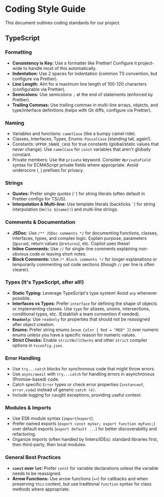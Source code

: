 # Coding Style Guide

This document outlines coding standards for our project.

## TypeScript

### Formatting
- **Consistency is Key:** Use a formatter like Prettier! Configure it project-wide to handle most of this automatically.
- **Indentation:** Use 2 spaces for indentation (common TS convention, but configure via Prettier).
- **Line Length:** Aim for a maximum line length of 100-120 characters (configurable via Prettier).
- **Semicolons:** Use semicolons `;` at the end of statements (enforced by Prettier).
- **Trailing Commas:** Use trailing commas in multi-line arrays, objects, and type/interface definitions (helps with Git diffs, configure via Prettier).

### Naming
- Variables and functions: `camelCase` (like a bumpy camel ride).
- Classes, Interfaces, Types, Enums: `PascalCase` (standing tall, again!).
- Constants: `UPPER_SNAKE_CASE` for true constants (global/static values that never change). Use `camelCase` for `const` variables that aren't globally constant.
- Private members: Use the `private` keyword. Consider `#privateField` syntax for ECMAScript private fields where appropriate. Avoid underscore (`_`) prefixes for privacy.

### Strings
- **Quotes:** Prefer single quotes (`'`) for string literals (often default in Prettier configs for TS/JS).
- **Interpolation & Multi-line:** Use template literals (backticks `` ` ``) for string interpolation (`Hello ${name}!`) and multi-line strings.

### Comments & Documentation
- **JSDoc:** Use `/** JSDoc comments */` for documenting functions, classes, interfaces, types, and complex logic. Explain purpose, parameters (`@param`), return values (`@returns`), etc. Copilot uses these!
- **Inline Comments:** Use `//` for single-line comments explaining non-obvious code or leaving short notes.
- **Block Comments:** Use `/* Block comments */` for longer explanations or temporarily commenting out code sections (though `//` per line is often clearer).

### Types (It's TypeScript, after all!)
- **Static Typing:** Leverage TypeScript's type system! Avoid `any` whenever possible.
- **Interfaces vs Types:** Prefer `interface` for defining the shape of objects or implementing classes. Use `type` for aliases, unions, intersections, conditional types, etc. (Establish a team convention if needed).
- **`Readonly`:** Use `readonly` for properties that should not be reassigned after object creation.
- **Enums:** Prefer string enums (`enum Color { Red = "RED" }`) over numeric enums unless you have a specific reason for numeric values.
- **Strict Checks:** Enable `strictNullChecks` and other `strict` compiler options in `tsconfig.json`.

### Error Handling
- Use `try...catch` blocks for synchronous code that might throw errors.
- Use `async/await` with `try...catch` for handling errors in asynchronous (Promise-based) code.
- Catch specific `Error` types or check error properties (`instanceof`, `error.code`) instead of generic `catch (e)`.
- Include logging for caught exceptions, providing useful context.

### Modules & Imports
- Use ES6 module syntax (`import`/`export`).
- Prefer named exports (`export const myVar; export function myFunc;`) over default exports (`export default ...`) for better discoverability and refactoring.
- Organize imports (often handled by linters/IDEs): standard libraries first, then third-party, then local modules.

### General Best Practices
- **`const` over `let`:** Prefer `const` for variable declarations unless the variable needs to be reassigned.
- **Arrow Functions:** Use arrow functions (`=>`) for callbacks and when preserving `this` context, but use traditional `function` syntax for class methods where appropriate.